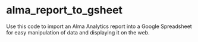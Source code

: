 # alma_report_to_gsheet
Use this code to import an Alma Analytics report into a Google Spreadsheet for easy manipulation of data and displaying it on the web.
